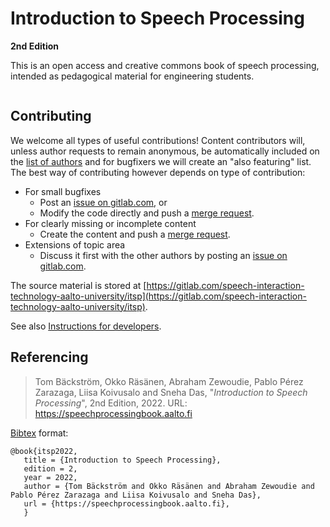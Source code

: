 # Introduction to Speech Processing
**2nd Edition**


This is an open access and creative commons book of speech processing, intended as pedagogical material for engineering students.

```{tableofcontents}
```

## Contributing

We welcome all types of useful contributions! Content contributors will, unless author requests to remain anonymous, be automatically included on the [list of authors](authors.md) and for bugfixers we will create an "also featuring" list. 
The best way of contributing however depends on type of contribution:

- For small bugfixes
   - Post an [issue on gitlab.com](https://gitlab.com/speech-interaction-technology-aalto-university/itsp/-/issues), or    
   - Modify the code directly and push a [merge request](https://gitlab.com/speech-interaction-technology-aalto-university/itsp/-/merge_requests).
- For clearly missing or incomplete content
   - Create the content and push a [merge request](https://gitlab.com/speech-interaction-technology-aalto-university/itsp/-/merge_requests). 
- Extensions of topic area
   - Discuss it first with the other authors by posting an [issue on gitlab.com](https://gitlab.com/speech-interaction-technology-aalto-university/itsp/-/issues).

The source material is stored at [https://gitlab.com/speech-interaction-technology-aalto-university/itsp](https://gitlab.com/speech-interaction-technology-aalto-university/itsp). 

See also [Instructions for developers](developers.md).



## Referencing

> Tom Bäckström, Okko Räsänen, Abraham Zewoudie, Pablo Pérez Zarazaga, Liisa Koivusalo and Sneha Das, "*Introduction to Speech Processing*", 2nd Edition, 2022. URL: https://speechprocessingbook.aalto.fi

[Bibtex](http://www.bibtex.org/) format:

    @book{itsp2022,
       title = {Introduction to Speech Processing},
       edition = 2,
       year = 2022,
       author = {Tom Bäckström and Okko Räsänen and Abraham Zewoudie and Pablo Pérez Zarazaga and Liisa Koivusalo and Sneha Das},
       url = {https://speechprocessingbook.aalto.fi},
       }
